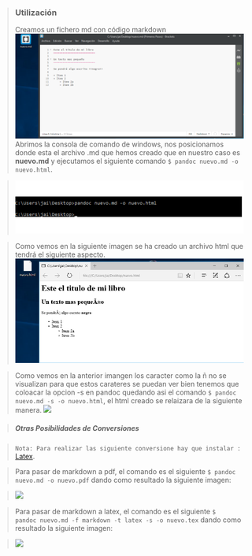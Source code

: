 
> ### Utilización
> Creamos un fichero md con código markdown 
> ![](../../imagenes/pandoc/pandoc3_1.png)
> Abrimos la consola de comando de windows, nos posicionamos donde esta el archivo
.md que hemos creado que en nuestro caso es **nuevo.md** y ejecutamos el 
siguiente comando  ```$ pandoc nuevo.md -o nuevo.html```.

> ![](../../imagenes/pandoc/pandoc3_2.png)

> Como vemos en la siguiente imagen se ha creado un archivo html que tendrá el siguiente aspecto.
> ![](../../imagenes/pandoc/pandoc3_3.png)

> Como vemos en la anterior imangen los caracter como la ñ no se visualizan 
para que estos carateres se puedan ver bien tenemos que coloacar la opcion -s en pandoc quedando asi el comando
```$ pandoc nuevo.md -s -o nuevo.html```, el html creado se relaizara de la siguiente manera.
> ![](../../imagenes/pandoc/pandoc3_4.png)

> ##### Otras Posibilidades de Conversiones

> ``` Nota: Para realizar las siguiente conversione hay que instalar : ``` [Latex](https://miktex.org/download "Latex").

> Para pasar de markdown a pdf, el comando es el siguiente ```$ pandoc nuevo.md -o nuevo.pdf``` dando como 
  resultado la siguiente imagen:

> ![](../../imagenes/pandoc/pandoc3_5.png)
  

> Para pasar de markdown a latex, el comando es el siguiente ```$  pandoc nuevo.md -f markdown -t latex -s -o nuevo.tex``` dando como 
  resultado la siguiente imagen:
  
> ![](../../imagenes/pandoc/pandoc3_6.png)



